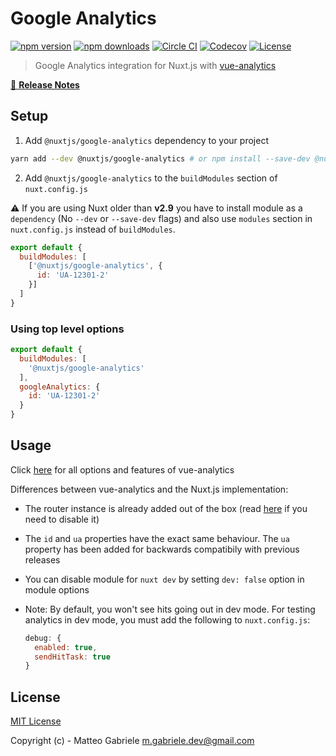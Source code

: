 # Google Analytics

[![npm version][npm-version-src]][npm-version-href]
[![npm downloads][npm-downloads-src]][npm-downloads-href]
[![Circle CI][circle-ci-src]][circle-ci-href]
[![Codecov][codecov-src]][codecov-href]
[![License][license-src]][license-href]

> Google Analytics integration for Nuxt.js with [vue-analytics](https://github.com/MatteoGabriele/vue-analytics)

[📖 **Release Notes**](./CHANGELOG.md)

## Setup

1. Add `@nuxtjs/google-analytics` dependency to your project

```bash
yarn add --dev @nuxtjs/google-analytics # or npm install --save-dev @nuxtjs/google-analytics
```

2. Add `@nuxtjs/google-analytics` to the `buildModules` section of `nuxt.config.js`

:warning: If you are using Nuxt older than **v2.9** you have to install module as a `dependency` (No `--dev` or `--save-dev` flags) and also use `modules` section in `nuxt.config.js` instead of `buildModules`.

```js
export default {
  buildModules: [
    ['@nuxtjs/google-analytics', {
      id: 'UA-12301-2'
    }]
  ]
}
```

### Using top level options

```js
export default {
  buildModules: [
    '@nuxtjs/google-analytics'
  ],
  googleAnalytics: {
    id: 'UA-12301-2'
  }
}
```

## Usage

Click [here](https://matteogabriele.gitbooks.io/vue-analytics/content/) for all options and features of vue-analytics

Differences between vue-analytics and the Nuxt.js implementation:

- The router instance is already added out of the box (read [here](https://github.com/MatteoGabriele/vue-analytics/blob/master/docs/page-tracking.md#disable-page-auto-tracking) if you need to disable it)
- The `id` and `ua` properties have the exact same behaviour. The `ua` property has been added for backwards compatibily with previous releases
- You can disable module for `nuxt dev` by setting `dev: false` option in module options
- Note: By default, you won't see hits going out in dev mode. For testing analytics in dev mode, you must add the following to `nuxt.config.js`:

  ```js
  debug: {
    enabled: true,
    sendHitTask: true
  }
  ```

## License

[MIT License](./LICENSE)

Copyright (c) - Matteo Gabriele <m.gabriele.dev@gmail.com>

<!-- Badges -->
[npm-version-src]: https://img.shields.io/npm/v/@nuxtjs/google-analytics/latest.svg?style=flat-square
[npm-version-href]: https://npmjs.com/package/@nuxtjs/google-analytics

[npm-downloads-src]: https://img.shields.io/npm/dt/@nuxtjs/google-analytics.svg?style=flat-square
[npm-downloads-href]: https://npmjs.com/package/@nuxtjs/google-analytics

[circle-ci-src]: https://img.shields.io/circleci/project/github/nuxt-community/analytics-module.svg?style=flat-square
[circle-ci-href]: https://circleci.com/gh/nuxt-community/analytics-module

[codecov-src]: https://img.shields.io/codecov/c/github/nuxt-community/analytics-module.svg?style=flat-square
[codecov-href]: https://codecov.io/gh/nuxt-community/analytics-module

[license-src]: https://img.shields.io/npm/l/@nuxtjs/google-analytics.svg?style=flat-square
[license-href]: https://npmjs.com/package/@nuxtjs/google-analytics

